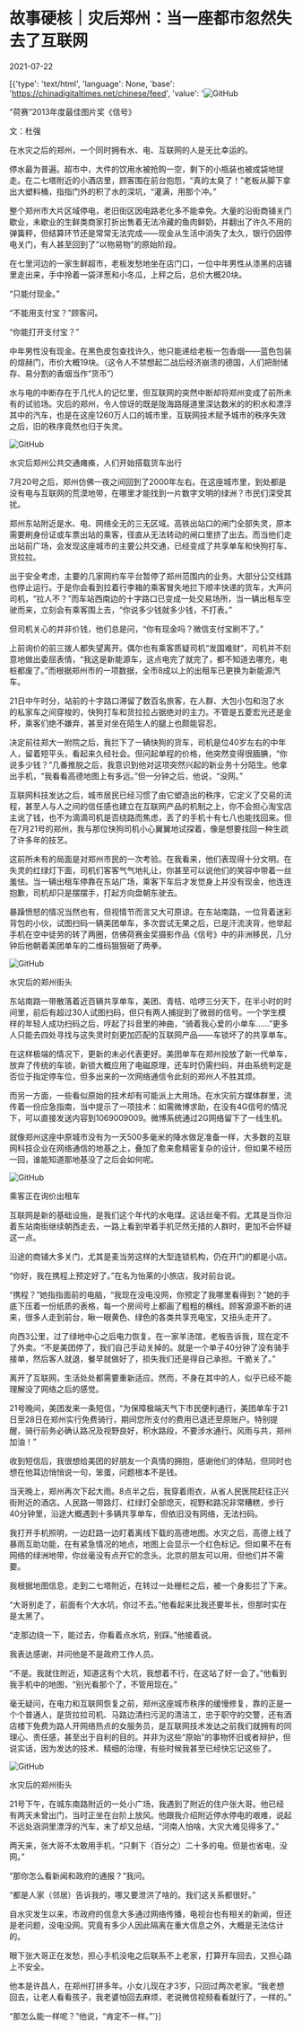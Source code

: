 # 故事硬核｜灾后郑州：当一座都市忽然失去了互联网

2021-07-22

[{'type': 'text/html', 'language': None, 'base': 'https://chinadigitaltimes.net/chinese/feed', 'value': '![GitHub](https://chinadigitaltimes.net/chinese/files/2021/07/image-1626949111563.png)

 “荷赛”2013年度最佳图片奖《信号》 

文：杜强

在水灾之后的郑州，一个同时拥有水、电、互联网的人是无比幸运的。

停水最为普遍。超市中，大件的饮用水被抢购一空，剩下的小瓶装也被成袋地提走。在二七塔附近的小酒店里，顾客围在前台抱怨，“真的太臭了！”老板从脚下拿出大塑料桶，指指门外的积了水的深坑，“灌满，用那个冲。”

整个郑州市大片区域停电，老旧街区因电路老化多不能幸免。大量的沿街商铺关门歇业，未歇业的生鲜类商家打折出售着无法冷藏的鱼肉鲜奶，并翻出了许久不用的弹簧秤，但结算环节还是常常无法完成——现金从生活中消失了太久，银行仍因停电关门，有人甚至回到了“以物易物”的原始阶段。

在七里河边的一家生鲜超市，老板发愁地坐在店门口，一位中年男性从漆黑的店铺里走出来，手中拎着一袋洋葱和小冬瓜，上秤之后，总价大概20块。

“只能付现金。”

“不能用支付宝？”顾客问。

“你能打开支付宝？”

中年男性没有现金。在黑色皮包查找许久，他只能递给老板一包香烟——蓝色包装的煊赫门，市价大概19块。（这令人不禁想起二战后经济崩溃的德国，人们把耐储存、易分割的香烟当作“货币”）

水与电的中断存在于几代人的记忆里，但互联网的突然中断却将郑州变成了前所未有的试验场。灾后的郑州，令人惊讶的既是陇海路隧道里深达数米的的积水和漂浮其中的汽车，也是在这座1260万人口的城市里，互联网技术赋予城市的秩序失效之后，旧的秩序竟然也归于失灵。

![GitHub](https://chinadigitaltimes.net/chinese/files/2021/07/post-668567-60f946176d723.)

 水灾后郑州公共交通瘫痪，人们开始搭载货车出行 

7月20号之后，郑州仿佛一夜之间回到了2000年左右。在这座城市里，到处都是没有电与互联网的荒漠地带，在哪里才能找到一片数字文明的绿洲？市民们深受其扰。

郑州东站附近是水、电、网络全无的三无区域。高铁出站口的闸门全部失灵，原本需要刷身份证或车票出站的乘客，径直从无法转动的闸口里挤了出去。而当他们走出站前广场，会发现这座城市的主要公共交通，已经变成了共享单车和快狗打车、货拉拉。

出于安全考虑，主要的几家网约车平台暂停了郑州范围内的业务。大部分公交线路也停止运行。于是你会看到拉着行李箱的乘客冒失地拦下顺丰快递的货车，大声问司机，“拉人不？”而车站西南边的十字路口已变成一处交易场所，当一辆出租车空驶而来，立刻会有乘客围上去，“你说多少钱就多少钱，不打表。”

但司机关心的并非价钱，他们总是问，“你有现金吗？微信支付宝刷不了。”

上前询价的前三拨人都失望离开。偶尔也有乘客质疑司机“发国难财”，司机并不刻意地做出委屈表情，“我这是新能源车，这点电完了就完了，都不知道去哪充，电桩都废了。”而根据郑州市的一项数据，全市8成以上的出租车已更换为新能源汽车。

21日中午时分，站前的十字路口滞留了数百名旅客，在人群、大包小包和泡了水的私家车之间穿梭的，快狗打车和货拉拉占据绝对的主力。不管是五菱宏光还是金杯，乘客们绝不嫌弃，甚至对坐在陌生人的腿上也颇能容忍。

决定前往郑大一附院之后，我拦下了一辆快狗的货车，司机是位40岁左右的中年人，留着短平头，看起来久经社会。但问起单程的价格，他突然变得很腼腆，“你说多少钱？”几番推脱之后，我意识到他对这项突然兴起的新业务十分陌生。他拿出手机，“我看看高德地图上有多远。”但一分钟之后，他说，“没网。”

互联网科技发达之后，城市居民已经习惯了由它塑造出的秩序，它定义了交易的流程，甚至人与人之间的信任感也建立在互联网产品的机制之上，你不会担心淘宝店主讹了钱，也不为滴滴司机是否绕路而焦虑，丢了的手机十有七八也能找回来。但在7月21号的郑州，我与那位快狗司机小心翼翼地试探着，像是想要找回一种生疏了许多年的技艺。

这前所未有的局面是对郑州市民的一次考验。在我看来，他们表现得十分文明。在失灵的红绿灯下面，司机们客客气气地礼让，你甚至可以说他们的笑容中带着一丝羞怯。当一辆出租车停靠在东站广场，乘客下车后才发觉身上并没有现金，他连连抱歉，司机却只是摆摆手，打起方向盘朝东驶去。

暴躁愤怒的情况当然也有，但视情节而言又大可原谅。在东站南路，一位背着迷彩背包的小伙，试图扫码一辆美团单车，多次尝试无果之后，已是汗流浃背，他举起手机在空中徒劳的转了两圈，仿佛荷赛金奖摄影作品《信号》中的非洲移民，几分钟后他朝着美团单车的二维码狠狠砸了两拳。

![GitHub](https://chinadigitaltimes.net/chinese/files/2021/07/post-668567-60f94617a934a.)

水灾后的郑州街头  

东站南路一带散落着近百辆共享单车，美团、青桔、哈啰三分天下，在半小时的时间里，前后有超过30人试图扫码，但只有两人捕捉到了微弱的信号。一个学生模样的年轻人成功扫码之后，哼起了抖音里的神曲，“骑着我心爱的小单车……”更多人只能去四处寻找与这失灵时刻更加匹配的互联网产品——车锁坏了的共享单车。

在这样极端的情况下，更新的未必代表更好。美团单车在郑州投放了新一代单车，放弃了传统的车锁，新锁大概应用了电磁原理，还车时仍需扫码，并由系统判定是否位于指定停车位，但多出来的一次网络通信令此刻的郑州人不胜其烦。

而另一方面，一些看似原始的技术却有可能派上大用场。在水灾前方媒体群里，流传着一份应急指南，当中提示了一项技术：如需微博求助，在没有4G信号的情况下，可以直接发送内容到1069009009。微博系统通过2G网络留下了一线生机。

就像郑州这座中原城市没有为一天500多毫米的降水做足准备一样，大多数的互联网科技企业在网络通信的地基之上，叠加了愈来愈精密复杂的设计，但如果不经历一回，谁能知道那地基没了之后会如何呢。

![GitHub](https://chinadigitaltimes.net/chinese/files/2021/07/post-668567-60f94617e4eeb.)

 乘客正在询价出租车 

互联网是新的基础设施，是我们这个年代的水电煤。这话丝毫不假。尤其是当你沿着东站南街继续朝西走去，一路上看到举着手机茫然无措的人群时，更加不会怀疑这一点。

沿途的商铺大多关门，尤其是麦当劳这样的大型连锁机构，仍在开门的都是小店。

“你好，我在携程上预定好了。”在名为怡莱的小旅店，我对前台说。

“携程？”她指指面前的电脑，“我现在没电没网，你预定了我哪里看得到？”她的手底下压着一份纸质的表格，每一个房间号上都画了粗粗的横线。顾客源源不断的进来，很多人走到前台，瞅一眼黄色、绿色的各类共享充电宝，又扭头走开了。

向西3公里，过了绿地中心之后电力恢复。在一家羊汤馆，老板告诉我，现在定不了外卖。“不是美团停了，我们自己手动关掉的。就是一个单子40分钟了没有骑手接单，然后客人就退，餐早就做好了，损失我们还是得自己承担。干脆关了。”

离开了互联网，生活处处都需要重新适应。然而，不身在其中的人，似乎已经不能理解没了网络之后的感觉。

21号晚间，美团发来一条短信，“为保障极端天气下市民便利通行，美团单车于21日至28日在郑州实行免费骑行，期间您所支付的费用已退还至原账户。特别提醒，骑行前务必确认路况及视野良好，积水路段，不要涉水通行。风雨与共，郑州加油！”

收到短信后，我很想给美团的好朋友一个真情的拥抱，感谢他们的体贴，但同时也想在他耳边悄悄说一句，笨蛋，问题根本不是钱。

当天晚上，郑州再次下起大雨。8点半之后，我穿着雨衣，从省人民医院赶往正兴街附近的酒店。人民路一带路灯、红绿灯全部熄灭，视野和路况非常糟糕，步行40分钟里，沿途大概遇到十多辆共享单车，但依旧没有网络，无法扫码。

我打开手机照明，一边赶路一边盯着离线下载的高德地图。水灾之后，高德上线了暴雨互助功能，在有紧急情况的地点，地图上会显示一个红色标记。但如果不在有网络的绿洲地带，你丝毫没有点开它的念头。北京的朋友可以用，但他们并不需要。

我根据地图信息，走到二七塔附近，在转过一处栅栏之后，被一个身影拦了下来。

“大哥别走了，前面有个大水坑，你过不去。”他看起来比我还要年长，但那时实在是太黑了。

“走那边绕一下，能过去，你看着点水坑，别踩。”他接着说。

我表达感谢，并问他是不是政府工作人员。

“不是。我就住附近，知道这有个大坑，我想着不行，在这站了好一会了。”他看到我手机中的地图，“别光看那个了，不管用现在。”

毫无疑问，在电力和互联网恢复之前，郑州这座城市秩序的缓慢修复，靠的正是一个个普通人，是货拉拉司机、马路边清扫污泥的清洁工，忠于职守的交警，还有酒店楼下免费为路人开网络热点的女服务员，是互联网技术发达之前我们就拥有的同理心、责任感，甚至出于自利的目的。并非为这些“原始”的事物怀旧或者辩护，但说实话，因为发达的技术、精细的治理，有些时候我甚至已经快忘记这些了。

![GitHub](https://chinadigitaltimes.net/chinese/files/2021/07/post-668567-60f946182460d.)

 水灾后的郑州街头 

21号下午，在城东南路附近的一处小广场，我遇到了附近的住户张大哥。他已经有两天未曾出门，当时正坐在台阶上放风。他跟我介绍附近停水停电的艰难，说起不远处涵洞里漂浮的汽车，末了却又总结，“河南人怕啥，大灾大难见得多了。”

两天来，张大哥不太敢用手机，“只剩下（百分之）二十多的电。但是也省电，没网。”

“那你怎么看新闻和政府的通报？”我问。

“都是人家（邻居）告诉我的，哪又要泄洪了啥的。我们这关系都很好。”

自水灾发生以来，市政府的信息大多通过网络传播，电视台也有相关的新闻，但还是老问题，没电没网。究竟有多少人因此隔离在重大信息之外，大概是无法估计的。

眼下张大哥正在发愁，担心手机没电之后联系不上老家，打算开车回去，又担心路上不安全。

他本是许昌人，在郑州打拼多年。小女儿现在才3岁，只回过两次老家。“我老想回去，让老人看看孩子，我老婆怕回去麻烦，老说微信视频看看就行了，一样的。”

“那怎么能一样呢？”他说，“肯定不一样。”'}]